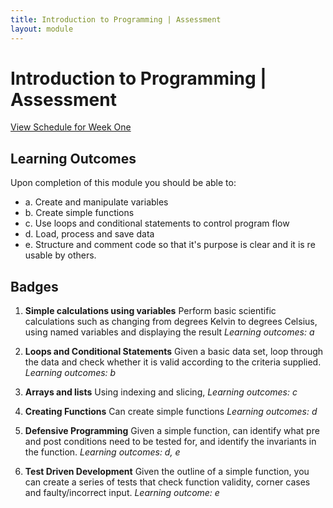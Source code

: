 ```yaml
---
title: Introduction to Programming | Assessment
layout: module
---
```



# Introduction to Programming | Assessment
[View Schedule for Week One](index.html)


## Learning Outcomes

Upon completion of this module you should be able to:

- a. Create and manipulate variables
- b. Create simple functions 
- c. Use loops and conditional statements to control program flow
- d. Load, process and save data  
- e. Structure and comment code so that it's purpose is clear and it is re usable by others. 



## Badges

1. **Simple calculations using variables**
Perform basic scientific calculations such as changing from degrees Kelvin to degrees Celsius, using named variables and displaying the result 
_Learning outcomes: a_


2. **Loops and Conditional Statements**
Given a basic data set, loop through the data and check whether it is valid according to the criteria supplied.
_Learning outcomes: b_


3. **Arrays and lists**
Using indexing and slicing, 
_Learning outcomes: c_


4. **Creating Functions**
Can create simple functions 
_Learning outcomes: d_


5. **Defensive Programming**
Given a simple function, can identify what pre and post conditions need to be tested for, and identify the invariants in the function. 
_Learning outcomes: d, e_


6. **Test Driven Development**
Given the outline of a simple function, you can create a series of tests that check function validity, corner cases and faulty/incorrect input.
_Learning outcome: e_
